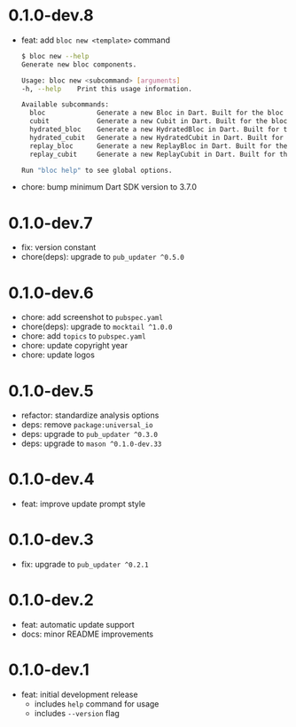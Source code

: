 # 0.1.0-dev.8

- feat: add `bloc new <template>` command

  ```sh
  $ bloc new --help
  Generate new bloc components.

  Usage: bloc new <subcommand> [arguments]
  -h, --help    Print this usage information.

  Available subcommands:
    bloc             Generate a new Bloc in Dart. Built for the bloc state management library.
    cubit            Generate a new Cubit in Dart. Built for the bloc state management library.
    hydrated_bloc    Generate a new HydratedBloc in Dart. Built for the bloc state management library.
    hydrated_cubit   Generate a new HydratedCubit in Dart. Built for the bloc state management library.
    replay_bloc      Generate a new ReplayBloc in Dart. Built for the bloc state management library.
    replay_cubit     Generate a new ReplayCubit in Dart. Built for the bloc state management library.

  Run "bloc help" to see global options.
  ```

- chore: bump minimum Dart SDK version to 3.7.0

# 0.1.0-dev.7

- fix: version constant
- chore(deps): upgrade to `pub_updater ^0.5.0`

# 0.1.0-dev.6

- chore: add screenshot to `pubspec.yaml`
- chore(deps): upgrade to `mocktail ^1.0.0`
- chore: add `topics` to `pubspec.yaml`
- chore: update copyright year
- chore: update logos

# 0.1.0-dev.5

- refactor: standardize analysis options
- deps: remove `package:universal_io`
- deps: upgrade to `pub_updater ^0.3.0`
- deps: upgrade to `mason ^0.1.0-dev.33`

# 0.1.0-dev.4

- feat: improve update prompt style

# 0.1.0-dev.3

- fix: upgrade to `pub_updater ^0.2.1`

# 0.1.0-dev.2

- feat: automatic update support
- docs: minor README improvements

# 0.1.0-dev.1

- feat: initial development release
  - includes `help` command for usage
  - includes `--version` flag

